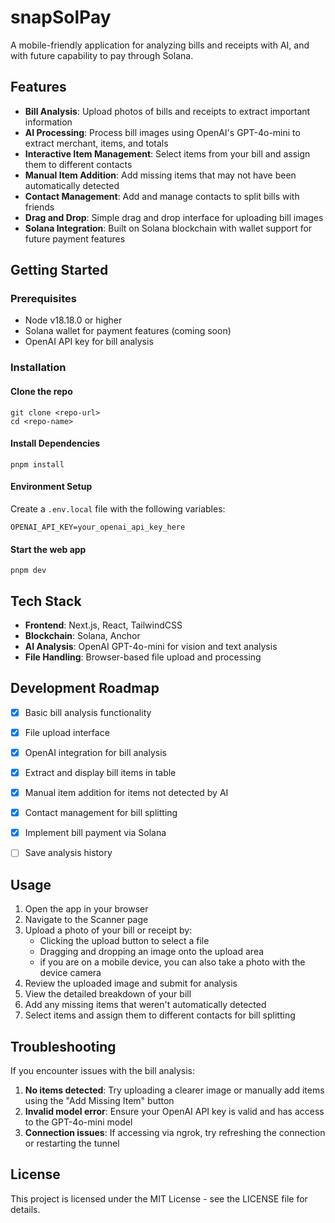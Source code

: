 # snapSolPay

A mobile-friendly application for analyzing bills and receipts with AI, and with future capability to pay through Solana.

## Features

- **Bill Analysis**: Upload photos of bills and receipts to extract important information
- **AI Processing**: Process bill images using OpenAI's GPT-4o-mini to extract merchant, items, and totals
- **Interactive Item Management**: Select items from your bill and assign them to different contacts
- **Manual Item Addition**: Add missing items that may not have been automatically detected
- **Contact Management**: Add and manage contacts to split bills with friends
- **Drag and Drop**: Simple drag and drop interface for uploading bill images
- **Solana Integration**: Built on Solana blockchain with wallet support for future payment features

## Getting Started

### Prerequisites

- Node v18.18.0 or higher
- Solana wallet for payment features (coming soon)
- OpenAI API key for bill analysis

### Installation

#### Clone the repo

```shell
git clone <repo-url>
cd <repo-name>
```

#### Install Dependencies

```shell
pnpm install
```

#### Environment Setup

Create a `.env.local` file with the following variables:

```
OPENAI_API_KEY=your_openai_api_key_here
```

#### Start the web app

```
pnpm dev
```

## Tech Stack

- **Frontend**: Next.js, React, TailwindCSS
- **Blockchain**: Solana, Anchor
- **AI Analysis**: OpenAI GPT-4o-mini for vision and text analysis
- **File Handling**: Browser-based file upload and processing

## Development Roadmap

- [x] Basic bill analysis functionality
- [x] File upload interface
- [x] OpenAI integration for bill analysis
- [x] Extract and display bill items in table
- [x] Manual item addition for items not detected by AI
- [x] Contact management for bill splitting
- [x] Implement bill payment via Solana
- [ ] Save analysis history


## Usage

1. Open the app in your browser
2. Navigate to the Scanner page
3. Upload a photo of your bill or receipt by:
   - Clicking the upload button to select a file
   - Dragging and dropping an image onto the upload area
   - if you are on a mobile device, you can also take a photo with the device camera
4. Review the uploaded image and submit for analysis
5. View the detailed breakdown of your bill
6. Add any missing items that weren't automatically detected
7. Select items and assign them to different contacts for bill splitting

## Troubleshooting

If you encounter issues with the bill analysis:

1. **No items detected**: Try uploading a clearer image or manually add items using the "Add Missing Item" button
2. **Invalid model error**: Ensure your OpenAI API key is valid and has access to the GPT-4o-mini model
3. **Connection issues**: If accessing via ngrok, try refreshing the connection or restarting the tunnel

## License

This project is licensed under the MIT License - see the LICENSE file for details.
